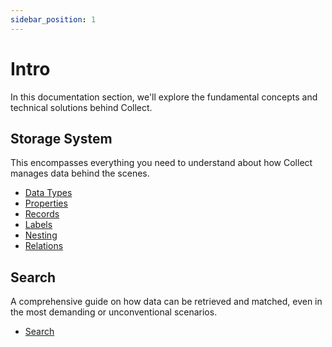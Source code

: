 ```yaml
---
sidebar_position: 1
---
```

# Intro

In this documentation section, we'll explore the fundamental concepts and technical solutions behind Collect.
## Storage System
This encompasses everything you need to understand about how Collect manages data behind the scenes.

- [Data Types](/core-concepts/data-types)
- [Properties](/core-concepts/properties)
- [Records](/core-concepts/records)
- [Labels](/core-concepts/labels)
- [Nesting](/core-concepts/nesting)
- [Relations](/core-concepts/relations)


## Search
A comprehensive guide on how data can be retrieved and matched, even in the most demanding or unconventional scenarios.

- [Search](/core-concepts/search)



